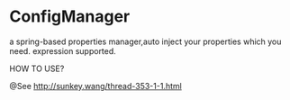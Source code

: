 # ConfigManager
a spring-based properties manager,auto inject your properties which you need. expression supported.

HOW TO USE?

@See http://sunkey.wang/thread-353-1-1.html
